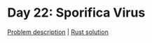 # Day 22: Sporifica Virus

[Problem description](https://adventofcode.com/2017/day/22) | [Rust solution](./mod.rs)
